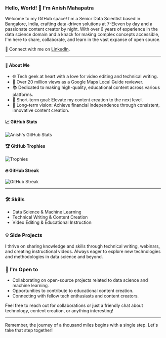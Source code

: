 ### Hello, World! 👋 I'm Anish Mahapatra

Welcome to my GitHub space! I'm a Senior Data Scientist based in Bangalore, India, crafting data-driven solutions at 7-Eleven by day and a passionate content creator by night. With over 6 years of experience in the data science domain and a knack for making complex concepts accessible, I'm here to share, collaborate, and learn in the vast expanse of open source.

🔗 Connect with me on [LinkedIn](https://www.linkedin.com/in/anishmahapatra/).

---

#### 🚀 About Me
- 🌐 Tech geek at heart with a love for video editing and technical writing.
- 🎥 Over 20 million views as a Google Maps Local Guide reviewer.
- 📚 Dedicated to making high-quality, educational content across various platforms.
- 🎯 Short-term goal: Elevate my content creation to the next level.
- 🌟 Long-term vision: Achieve financial independence through consistent, innovative content creation.

#### 📈 GitHub Stats
![Anish's GitHub Stats](https://github-readme-stats.vercel.app/api?username=anishmahapatra&show_icons=true&theme=dark)

#### 🏆 GitHub Trophies
![Trophies](https://github-profile-trophy.vercel.app/?username=anishmahapatra&theme=onedark)

#### 🔥 GitHub Streak
![GitHub Streak](https://github-readme-streak-stats.herokuapp.com/?user=anishmahapatra)

---

### 🛠 Skills
- Data Science & Machine Learning
- Technical Writing & Content Creation
- Video Editing & Educational Instruction

### 💡 Side Projects
I thrive on sharing knowledge and skills through technical writing, webinars, and creating instructional videos. Always eager to explore new technologies and methodologies in data science and beyond.

### 📝 I'm Open to
- Collaborating on open-source projects related to data science and machine learning.
- Opportunities to contribute to educational content creation.
- Connecting with fellow tech enthusiasts and content creators.

Feel free to reach out for collaborations or just a friendly chat about technology, content creation, or anything interesting!

---

Remember, the journey of a thousand miles begins with a single step. Let's take that step together!

